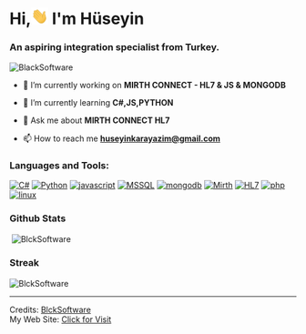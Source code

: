 <h1 align="left">Hi,<img src="https://raw.githubusercontent.com/ABSphreak/ABSphreak/master/gifs/Hi.gif" width="30px" /> I'm Hüseyin</h1>
<h3 align="left">An aspiring integration specialist from Turkey.</h3>

<p align="left"> <img src="https://komarev.com/ghpvc/?username=BlackSoftware&label=Profile%20views&color=0e75b6&style=flat" alt="BlackSoftware" /> </p>

- 🔭 I’m currently working on **MIRTH CONNECT - HL7 & JS & MONGODB**

- 🌱 I’m currently learning **C#,JS,PYTHON**

- 💬 Ask me about **MIRTH CONNECT  HL7**

- 📫 How to reach me **huseyinkarayazim@gmail.com**

<h3 align="left">Languages and Tools:</h3>
<a href="https://learn.microsoft.com/en-us/dotnet/csharp/" target="_blank"> 
<img src="https://huseyinkarayazim.com.tr/assets/img/c-sharp-logo.png" alt="C#" width="40" height="40"/></a> 
<a href="https://python.org" target="_blank">
<img src="https://huseyinkarayazim.com.tr/assets/img/python-logo.png" alt="Python"width="40" height="40"/></a>
<a href="https://developer.mozilla.org/en-US/docs/Web/JavaScript" target="_blank">
<img src="https://huseyinkarayazim.com.tr/assets/img/javascript-logo.png" alt="javascript" width="40" height="40"/></a> 
<a href="https://www.microsoft.com/en/sql-server" target="_blank">
<img src="https://huseyinkarayazim.com.tr/assets/img/msSQL-logo.png" alt="MSSQL" width="40" height="40"/></a>
<a href="https://www.mongodb.com/" target="_blank">
<img src="https://huseyinkarayazim.com.tr/assets/img/mongodb-logo.png" alt="mongodb" width="40" height="40"/></a>
<a href="https://www.nextgen.com/" target="_blank">
<img src="https://huseyinkarayazim.com.tr/assets/img/mirth-logo.png" alt="Mirth" width="60" height="40"/></a>
<a href="https://www.hl7.org" target="_blank">
<img src="https://huseyinkarayazim.com.tr/assets/img/hl7-logo.png" alt="HL7" width="40" height="40"/></a> 
</a> <a href="https://www.php.net" target="_blank">
<img src="https://huseyinkarayazim.com.tr/assets/img/php-logo.png" alt="php" width="40" height="40"/></a>
<a href="https://www.linux.org/" target="_blank">
<img src="https://huseyinkarayazim.com.tr/assets/img/linux-logo.png" alt="linux" width="40" height="40"/></a>


  </p>


<h3 align="left">Github Stats </h3>
<p>&nbsp;<img align="center" src="https://github-readme-stats.vercel.app/api?username=BlckSoftware&show_icons=true&locale=en" alt="BlckSoftware" /></p>

<h3 align="left">Streak</h3>
<p><img align="center" src="https://github-readme-streak-stats.herokuapp.com/?user=BlckSoftware&" alt="BlckSoftware" /></p>

-----
Credits: [BlckSoftware](https://github.com/BlckSoftware)<br>
My Web Site: [Click for Visit](https://huseyinkarayazim.com.tr)

